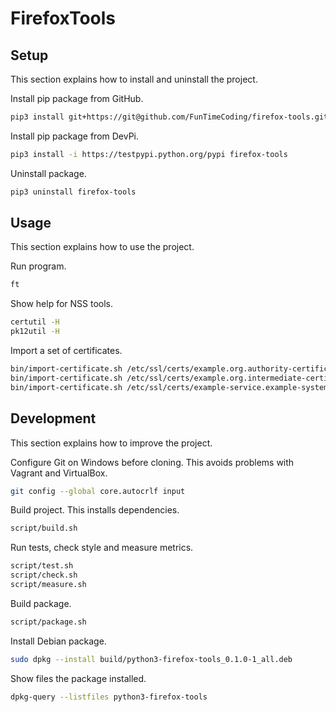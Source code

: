 # FirefoxTools

## Setup

This section explains how to install and uninstall the project.

Install pip package from GitHub.

```sh
pip3 install git+https://git@github.com/FunTimeCoding/firefox-tools.git#egg=firefox-tools
```

Install pip package from DevPi.

```sh
pip3 install -i https://testpypi.python.org/pypi firefox-tools
```

Uninstall package.

```sh
pip3 uninstall firefox-tools
```


## Usage

This section explains how to use the project.

Run program.

```sh
ft
```

Show help for NSS tools.

```sh
certutil -H
pk12util -H
```

Import a set of certificates.

```sh
bin/import-certificate.sh /etc/ssl/certs/example.org.authority-certificate.pem
bin/import-certificate.sh /etc/ssl/certs/example.org.intermediate-certificate.pem
bin/import-certificate.sh /etc/ssl/certs/example-service.example-system.example.org.wildcard-certificate.pem
```


## Development

This section explains how to improve the project.

Configure Git on Windows before cloning. This avoids problems with Vagrant and VirtualBox.

```sh
git config --global core.autocrlf input
```

Build project. This installs dependencies.

```sh
script/build.sh
```

Run tests, check style and measure metrics.

```sh
script/test.sh
script/check.sh
script/measure.sh
```

Build package.

```sh
script/package.sh
```

Install Debian package.

```sh
sudo dpkg --install build/python3-firefox-tools_0.1.0-1_all.deb
```

Show files the package installed.

```sh
dpkg-query --listfiles python3-firefox-tools
```
